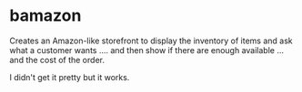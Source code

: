 # bamazon
Creates an Amazon-like storefront to display the inventory of items and ask what a customer wants .... and then show if there are enough available ... and the cost of the order.

I didn't get it pretty but it works.
